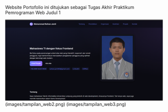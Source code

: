 Website Portofolio ini ditujukan sebagai Tugas Akhir Praktikum Pemrograman Web Judul 1

![Tampilan Website](images/tampilan_web1.png)
(images/tampilan_web2.png)
(images/tampilan_web3.png)
